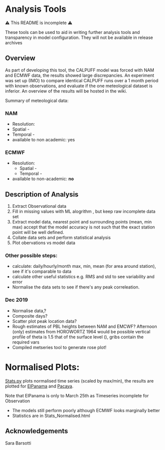 # Analysis Tools

:warning: This README is incomplete :warning:

These tools can be used to aid in writing further analysis tools and transparency in model configuration. They will not be available in release archives

## Overview

As part of developing this tool, the CALPUFF model was forced with NAM and ECMWF data, the results showed large discrepancies. An experiment was set up (IMO) to compare identical CALPUFF runs over a 1 month period with known observations, and evaluate if the one meteological dataset is inferior. An overview of the results will be hosted in the wiki.

Summary of meteological data:

### NAM

* Resolution:
 * Spatial -
 * Temporal -
* available to non academic: yes


### ECMWF

* Resolution:
  * Spatial -
  * Temporal -
* available to non-academic: **no**

## Description of Analysis

1. Extract Observational data
2. Fill in missing values with ML alogrithm , but keep raw incomplete data set
3. Extract model data, nearest point and surrounding points (mean, min max) accept that the model accuracy is not such that the exact station point will be well defined.
4. Collate data sets and perform statistical analysis
5. Plot obervations vs model data

### Other possible steps:

* calculate: daily/hourly/month max, min, mean (for area around station), see if it's comparable to data
* calculate other useful statistics e.g. RMS and std to see variability and error
* Normalise the data sets to see if there's any peak correleation.

### Dec 2019

* Normalise data,?
* Composite days?
* Scatter plot peak location data?
* Rough estimates of PBL heights between NAM and EMCWF? Afternoon (only) estimates from HOROWORTZ 1964 would be possible vertical profile of theta is 1.5 that of the surface level (), gribs contain the required vars
* Compiled metseries tool to generate rose plot!

# Normalised Plots:

[Stats.py](Stats.py) plots normalised time series (scaled by max/min), the results are plotted for [ElPanama](TimeSeries_Data/ElPanama/Timeseries_Normalised) and [Pacaya](TimeSeries_Data/Pacaya/Timeseries_Normalised).

Note that ElPanama is only to March 25th as Timeseries incomplete for Observation

* The models still perform poorly although ECMWF looks marginally better
* Statistics are in Stats_Normalised.html

## Acknowledgements

Sara Barsotti
